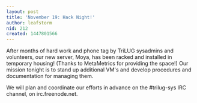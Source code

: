```yaml
---
layout: post
title: 'November 19: Hack Night!'
author: leafstorm
nid: 212
created: 1447801566
---
```

After months of hard work and phone tag by TriLUG sysadmins and volunteers, our new server, Moya, has been racked and installed in temporary housing! (Thanks to MetaMetrics for providing the space!) Our mission tonight is to stand up additional VM's and develop procedures and documentation for managing them.

We will plan and coordinate our efforts in advance on the #trilug-sys IRC channel, on irc.freenode.net.
